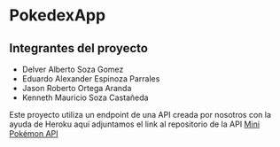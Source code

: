 # PokedexApp

## Integrantes del proyecto
- Delver Alberto Soza Gomez
- Eduardo Alexander Espinoza Parrales
- Jason Roberto Ortega Aranda
- Kenneth Mauricio Soza Castañeda

Este proyecto utiliza un endpoint de una API creada por nosotros con la ayuda de Heroku
aquí adjuntamos el link al repositorio de la API
[Mini Pokémon API](https://github.com/kennethSoza/mini-pkmn-API)
